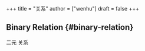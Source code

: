 +++
title = "关系"
author = ["wenhu"]
draft = false
+++

## Binary Relation {#binary-relation}

二元 关系
